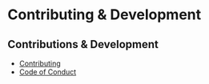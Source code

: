 # Contributing & Development

## Contributions & Development

* ​[Contributing](https://github.com/buildOMG/kb/tree/370ca96d49571e3681d67900f6dbc6c448c75feb/CONTRIBUTING.md)​
* ​[Code of Conduct](https://github.com/buildOMG/kb/tree/370ca96d49571e3681d67900f6dbc6c448c75feb/CODE_OF_CONDUCT.md)​

